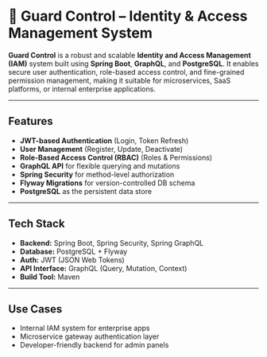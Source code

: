 # 🔐 **Guard Control** – Identity & Access Management System

**Guard Control** is a robust and scalable **Identity and Access Management (IAM)** system built using **Spring Boot**, **GraphQL**, and **PostgreSQL**. It enables secure user authentication, role-based access control, and fine-grained permission management, making it suitable for microservices, SaaS platforms, or internal enterprise applications.

---

## Features

* **JWT-based Authentication** (Login, Token Refresh)
* **User Management** (Register, Update, Deactivate)
* **Role-Based Access Control (RBAC)** (Roles & Permissions)
* **GraphQL API** for flexible querying and mutations
* **Spring Security** for method-level authorization
* **Flyway Migrations** for version-controlled DB schema
* **PostgreSQL** as the persistent data store

---

## Tech Stack

* **Backend:** Spring Boot, Spring Security, Spring GraphQL
* **Database:** PostgreSQL + Flyway
* **Auth:** JWT (JSON Web Tokens)
* **API Interface:** GraphQL (Query, Mutation, Context)
* **Build Tool:** Maven

---

## Use Cases

* Internal IAM system for enterprise apps
* Microservice gateway authentication layer
* Developer-friendly backend for admin panels